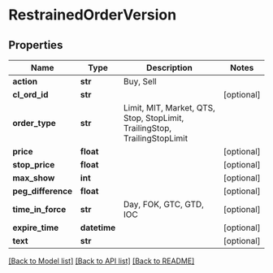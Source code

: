 # RestrainedOrderVersion

## Properties
Name | Type | Description | Notes
------------ | ------------- | ------------- | -------------
**action** | **str** | Buy, Sell | 
**cl_ord_id** | **str** |  | [optional] 
**order_type** | **str** | Limit, MIT, Market, QTS, Stop, StopLimit, TrailingStop, TrailingStopLimit | 
**price** | **float** |  | [optional] 
**stop_price** | **float** |  | [optional] 
**max_show** | **int** |  | [optional] 
**peg_difference** | **float** |  | [optional] 
**time_in_force** | **str** | Day, FOK, GTC, GTD, IOC | [optional] 
**expire_time** | **datetime** |  | [optional] 
**text** | **str** |  | [optional] 

[[Back to Model list]](../README.md#documentation-for-models) [[Back to API list]](../README.md#documentation-for-api-endpoints) [[Back to README]](../README.md)

